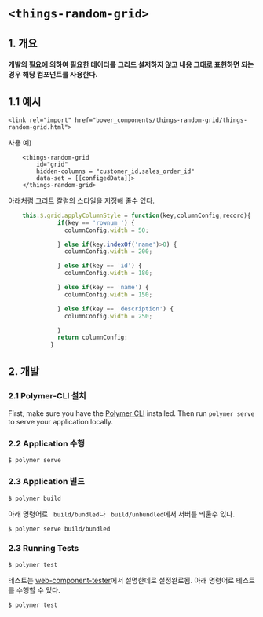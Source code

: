 # `<things-random-grid>`
## 1. 개요
#### 개발의 필요에 의하여 필요한 데이터를 그리드 설저하지 않고 내용 그대로 표현하면 되는 경우 해당 컴포넌트를 사용한다.

## 1.1 예시
```
<link rel="import" href="bower_components/things-random-grid/things-random-grid.html">
```

사용 예)
```
	<things-random-grid 
		id="grid"
		hidden-columns = "customer_id,sales_order_id"
		data-set = [[configedData]]>
	</things-random-grid>
```

아래처럼 그리트 칼럼의 스타일을 지정해 줄수 있다.
```javascript
	this.$.grid.applyColumnStyle = function(key,columnConfig,record){
              if(key == 'rownum_') {
                columnConfig.width = 50;

              } else if(key.indexOf('name')>0) {
                columnConfig.width = 200;

              } else if(key == 'id') {
                columnConfig.width = 180;

              } else if(key == 'name') {
                columnConfig.width = 150;

              } else if(key == 'description') {
                columnConfig.width = 250;

              }
              return columnConfig;
            }
```



## 2. 개발
### 2.1 Polymer-CLI 설치

First, make sure you have the [Polymer CLI](https://www.npmjs.com/package/polymer-cli) installed. Then run `polymer serve` to serve your application locally.

### 2.2 Application 수행

```
$ polymer serve
```

### 2.3 Application 빌드

```
$ polymer build
```

아래 명령어로 ` build/bundled`나 ` build/unbundled`에서 서버를 띄울수 있다.

```
$ polymer serve build/bundled
```

### 2.3 Running Tests

```
$ polymer test
```

테스트는 [web-component-tester](https://github.com/Polymer/web-component-tester)에서 설명한데로 설정완료됨.
아래 명령어로 테스트를 수행할 수 있다.
```
$ polymer test
```
